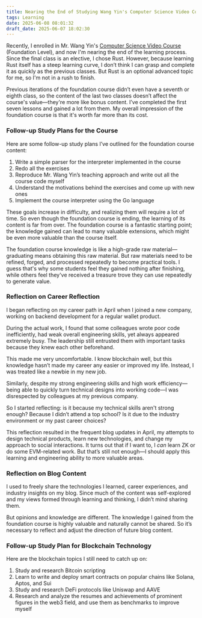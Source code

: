 ```yaml
---
title: Nearing the End of Studying Wang Yin's Computer Science Video Course
tags: Learning
date: 2025-06-08 08:01:32
draft_date: 2025-06-07 18:02:30
---
```


Recently, I enrolled in Mr. Wang Yin's [Computer Science Video Course](https://www.yinwang.org/blog-cn/2025/05/12/cs-video-course) (Foundation Level), and now I'm nearing the end of the learning process. Since the final class is an elective, I chose Rust. However, because learning Rust itself has a steep learning curve, I don’t think I can grasp and complete it as quickly as the previous classes. But Rust is an optional advanced topic for me, so I'm not in a rush to finish.

Previous iterations of the foundation course didn’t even have a seventh or eighth class, so the content of the last two classes doesn’t affect the course's value—they're more like bonus content. I’ve completed the first seven lessons and gained a lot from them. My overall impression of the foundation course is that it's worth far more than its cost.

### Follow-up Study Plans for the Course

Here are some follow-up study plans I’ve outlined for the foundation course content:

1. Write a simple parser for the interpreter implemented in the course
2. Redo all the exercises
3. Reproduce Mr. Wang Yin’s teaching approach and write out all the course code myself
4. Understand the motivations behind the exercises and come up with new ones
5. Implement the course interpreter using the Go language

These goals increase in difficulty, and realizing them will require a lot of time. So even though the foundation course is ending, the learning of its content is far from over. The foundation course is a fantastic starting point; the knowledge gained can lead to many valuable extensions, which might be even more valuable than the course itself.

The foundation course knowledge is like a high-grade raw material—graduating means obtaining this raw material. But raw materials need to be refined, forged, and processed repeatedly to become practical tools. I guess that's why some students feel they gained nothing after finishing, while others feel they've received a treasure trove they can use repeatedly to generate value.

### Reflection on Career Reflection

I began reflecting on my career path in April when I joined a new company, working on backend development for a regular wallet product.

During the actual work, I found that some colleagues wrote poor code inefficiently, had weak overall engineering skills, yet always appeared extremely busy. The leadership still entrusted them with important tasks because they knew each other beforehand.

This made me very uncomfortable. I know blockchain well, but this knowledge hasn’t made my career any easier or improved my life. Instead, I was treated like a newbie in my new job.

Similarly, despite my strong engineering skills and high work efficiency—being able to quickly turn technical designs into working code—I was disrespected by colleagues at my previous company.

So I started reflecting: is it because my technical skills aren't strong enough? Because I didn’t attend a top school? Is it due to the industry environment or my past career choices?

This reflection resulted in the frequent blog updates in April, my attempts to design technical products, learn new technologies, and change my approach to social interactions. It turns out that if I want to, I *can* learn ZK or do some EVM-related work. But that’s still not enough—I should apply this learning and engineering ability to more valuable areas.

### Reflection on Blog Content

I used to freely share the technologies I learned, career experiences, and industry insights on my blog. Since much of the content was self-explored and my views formed through learning and thinking, I didn’t mind sharing them.

But opinions and knowledge are different. The knowledge I gained from the foundation course is highly valuable and naturally cannot be shared. So it’s necessary to reflect and adjust the direction of future blog content.

### Follow-up Study Plan for Blockchain Technology

Here are the blockchain topics I still need to catch up on:

1. Study and research Bitcoin scripting
2. Learn to write and deploy smart contracts on popular chains like Solana, Aptos, and Sui
3. Study and research DeFi protocols like Uniswap and AAVE
4. Research and analyze the resumes and achievements of prominent figures in the web3 field, and use them as benchmarks to improve myself

